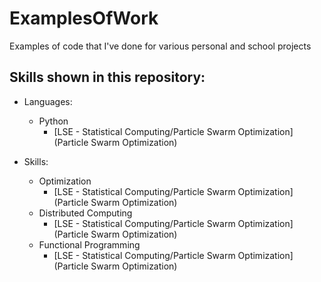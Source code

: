 # ExamplesOfWork
Examples of code that I've done for various personal and school projects


## Skills shown in this repository: 
- Languages:
  - Python
    - [LSE - Statistical Computing/Particle Swarm Optimization](Particle Swarm Optimization)

- Skills:
  - Optimization
    - [LSE - Statistical Computing/Particle Swarm Optimization](Particle Swarm Optimization)
  - Distributed Computing 
    - [LSE - Statistical Computing/Particle Swarm Optimization](Particle Swarm Optimization)
  - Functional Programming
    - [LSE - Statistical Computing/Particle Swarm Optimization](Particle Swarm Optimization)
